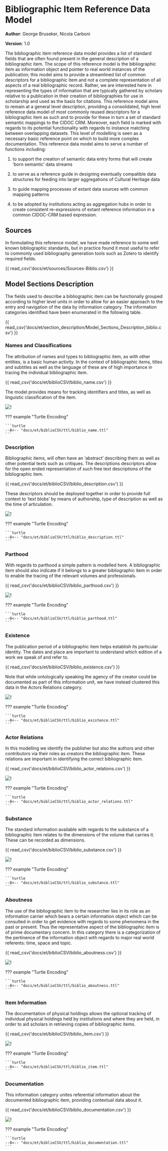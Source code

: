 # Bibliographic Item Reference Data Model

**Author**: George Bruseker, Nicola Carboni

**Version**: 1.0

The bibliographic item reference data model provides a list of standard fields that are often found present in the general description of a bibliographic item. The scope of this reference model is the bibliographic item as information object and pointer to real world instances of the publication; this model aims to provide a streamlined list of common descriptors for a bibliographic item and not a complete representation of all aspects of a real bibliographic record. Rather, we are interested here in representing the types of information that are typically gathered by scholars relative to a publication in their creation of bibliographies for use in scholarship and used as the basis for citations. This reference model aims to remain at a general level description, providing a consolidated, high level reference data model of most commonly reused descriptors for a bibliographic item as such and to provide for these in turn a set of standard semantic mappings to the CIDOC CRM. Moreover, each field is marked with regards to its potential functionality with regards to instance matching between overlapping datasets. This level of modelling is seen as a necessary basic reference point on which to build more complex documentation. This reference data model aims to serve a number of functions including: 

1. to support the creation of semantic data entry forms that will create ‘born semantic’ data streams

2. to serve as a reference guide in designing eventually compatible data structures for feeding into larger aggregations of Cultural Heritage data

3. to guide mapping processes of extant data sources with common mapping patterns

4. to be adopted by institutions acting as aggregation hubs in order to create consistent re-expressions of extant reference information in a common CIDOC-CRM based expression.



## Sources

In formulating this reference model, we have made reference to some well known bibliographic standards, but in practice found it most useful to refer to commonly used bibliography generation tools such as Zotero to identify required fields. 

{{ read_csv('docs/et/sources/Sources-Biblio.csv') }}


## Model Sections Description

The fields used to describe a bibliographic item can be functionally grouped according to higher level units in order to allow for an easier approach to the entry and navigation of the data by information category. The information categories identified have been enumerated in the following table.


{{ read_csv('docs/et/section_description/Model_Sections_Description_biblio.csv') }}


### Names and Classifications

The attribution of names and types to bibliographic item, as with other entities, is a basic human activity. In the context of bibliographic items, titles and subtitles as well as the language of these are of high importance in tracing the individual bibliographic item. 

{{ read_csv('docs/et/biblioCSV/biblio_name.csv') }}

The model provides means for tracking identifiers and titles, as well as linguistic classification of the item.

![!](biblioCSV/ttl/mmd/png/biblio_name.png)


??? example "Turtle Encoding"

    ```turtle
    --8<-- "docs/et/biblioCSV/ttl/biblio_name.ttl"
    ```


### Description

Bibliographic items, will often have an ‘abstract’ describing them as well as other potential texts such as critiques. The descriptions descriptors allow for the open ended representation of such free text descriptions of the bibliographic item.

{{ read_csv('docs/et/biblioCSV/biblio_description.csv') }}

These descriptors should be deployed together in order to provide full context to ‘text blobs’ by means of authorship, type of description as well as the time of articulation.

![!](biblioCSV/ttl/mmd/png/biblio_description.png)


??? example "Turtle Encoding"

    ```turtle
    --8<-- "docs/et/biblioCSV/ttl/biblio_description.ttl"
    ```


### Parthood

With regards to parthood a simple pattern is modelled here. A bibliographic item should also indicate if it belongs to a greater bibliographic item in order to enable the tracing of the relevant volumes and professionals. 

{{ read_csv('docs/et/biblioCSV/biblio_parthood.csv') }}


![!](biblioCSV/ttl/mmd/png/biblio_parthood.png)


??? example "Turtle Encoding"

    ```turtle
    --8<-- "docs/et/biblioCSV/ttl/biblio_parthood.ttl"
    ```



### Existence

The publication period of a bibliographic item helps establish its particular identity. The dates and place are important to understand which edition of a work we speak of and refer to. 

{{ read_csv('docs/et/biblioCSV/biblio_existence.csv') }}

Note that while ontologically speaking the agency of the creator could be documented as part of this information unit, we have instead clustered this data in the Actors Relations category.

![!](biblioCSV/ttl/mmd/png/biblio_existence.png)


??? example "Turtle Encoding"

    ```turtle
    --8<-- "docs/et/biblioCSV/ttl/biblio_existence.ttl"
    ```


### Actor Relations

In this modelling we identify the publisher but also the authors and other contributors via their roles as creators the bibliographic item. These relations are important in identifying the correct bibliographic item.


{{ read_csv('docs/et/biblioCSV/biblio_actor_relations.csv') }}


![!](biblioCSV/ttl/mmd/png/biblio_actor_relations.png)


??? example "Turtle Encoding"

    ```turtle
    --8<-- "docs/et/biblioCSV/ttl/biblio_actor_relations.ttl"
    ```


### Substance

The standard information available with regards to the substance of a bibliographic item relates to the dimensions of the volume that carries it. These can be recorded as dimensions.


{{ read_csv('docs/et/biblioCSV/biblio_substance.csv') }}


![!](biblioCSV/ttl/mmd/png/biblio_substance.png)


??? example "Turtle Encoding"

    ```turtle
    --8<-- "docs/et/biblioCSV/ttl/biblio_substance.ttl"
    ```


### Aboutness

The use of the bibliographic item to the researcher lies in its role as an information carrier which bears a certain information object which can be consulted in order to get evidence with regards to some phenomena in the past or present. Thus the representative aspect of the bibliographic item is of prime documentary concern. In this category there is a categorization of the pertinence of the information object with regards to major real world referents: time, space and topic. 

{{ read_csv('docs/et/biblioCSV/biblio_aboutness.csv') }}


![!](biblioCSV/ttl/mmd/png/biblio_aboutness.png)


??? example "Turtle Encoding"

    ```turtle
    --8<-- "docs/et/biblioCSV/ttl/biblio_aboutness.ttl"
    ```



### Item Information

The documentation of physical holdings allows the optional tracking of individual physical holdings held by institutions and where they are held, in order to aid scholars in retrieving copies of bibliographic items.

{{ read_csv('docs/et/biblioCSV/biblio_item.csv') }}


![!](biblioCSV/ttl/mmd/png/biblio_item.png)


??? example "Turtle Encoding"

    ```turtle
    --8<-- "docs/et/biblioCSV/ttl/biblio_item.ttl"
    ```

### Documentation

This information category unites referential information about the documented bibliographic item, providing contextual data about it.


{{ read_csv('docs/et/biblioCSV/biblio_documentation.csv') }}


![!](biblioCSV/ttl/mmd/png/biblio_documentation.png)


??? example "Turtle Encoding"

    ```turtle
    --8<-- "docs/et/biblioCSV/ttl/biblio_documentation.ttl"
    ```

